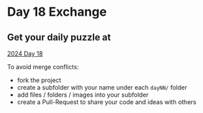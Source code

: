 # Day 18 Exchange

## Get your daily puzzle at

[2024 Day 18](https://adventofcode.com/2024/day/18)

To avoid merge conflicts:

* fork the project
* create a subfolder with your name under each `dayNN/` folder
* add files / folders / images into your subfolder
* create a Pull-Request to share your code and ideas with others

